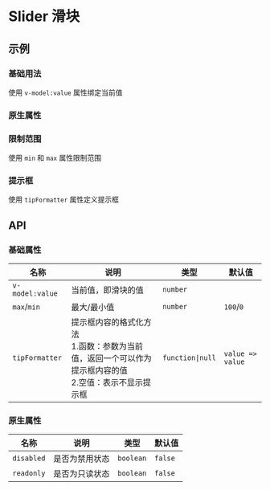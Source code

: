 # Slider 滑块

## 示例

### 基础用法

使用 `v-model:value` 属性绑定当前值

<preview path="./demos/basic.vue"></preview>

### 原生属性

<preview path="./demos/state.vue"></preview>

### 限制范围

使用 `min` 和 `max` 属性限制范围

<preview path="./demos/limit.vue"></preview>

### 提示框

使用 `tipFormatter` 属性定义提示框

<preview path="./demos/tip.vue"></preview>

## API

### 基础属性

| 名称            | 说明                                                                                                          | 类型             | 默认值           |
| --------------- | ------------------------------------------------------------------------------------------------------------- | ---------------- | ---------------- |
| `v-model:value` | 当前值，即滑块的值                                                                                            | `number`         |                  |
| `max`/`min`     | 最大/最小值                                                                                                   | `number`         | `100`/`0`        |
| `tipFormatter`  | 提示框内容的格式化方法 <br>1.函数：参数为当前值，返回一个可以作为提示框内容的值 <br> 2.空值：表示不显示提示框 | `function\|null` | `value => value` |

### 原生属性

<!--@include: @/component/@parts/api-native.md-->

| 名称       | 说明           | 类型      | 默认值  |
| ---------- | -------------- | --------- | ------- |
| `disabled` | 是否为禁用状态 | `boolean` | `false` |
| `readonly` | 是否为只读状态 | `boolean` | `false` |
